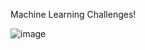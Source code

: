 Machine Learning Challenges!

![image](https://github.com/user-attachments/assets/2f09494c-3445-4bfb-a869-26b946df612d)
